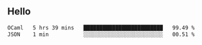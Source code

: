 ## Hello
<!--START_SECTION:waka-->

```txt
OCaml   5 hrs 39 mins   █████████████████████████   99.49 %
JSON    1 min           ░░░░░░░░░░░░░░░░░░░░░░░░░   00.51 %
```

<!--END_SECTION:waka-->
